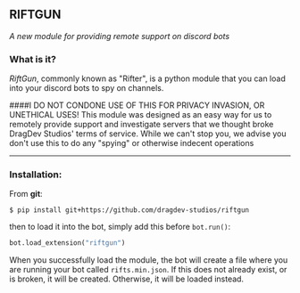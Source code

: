 ## RIFTGUN
*A new module for providing remote support on discord bots*

### What is it?
*RiftGun*, commonly known as "Rifter", is a python module that
you can load into your discord bots to spy on channels.

####I DO NOT CONDONE USE OF THIS FOR PRIVACY INVASION, OR UNETHICAL USES!
This module was designed as an easy way for us to remotely provide 
support and investigate servers that we thought broke DragDev Studios'
terms of service. While we can't stop you, we advise you don't use this 
to do any "spying" or otherwise indecent operations

---
### Installation:
From **git**:
```shell script
$ pip install git+https://github.com/dragdev-studios/riftgun
```

then to load it into the bot, simply add this before `bot.run()`:
```python
bot.load_extension("riftgun")
```

When you successfully load the module, the bot will create a file where you are running your bot called `rifts.min.json`.
If this does not already exist, or is broken, it will be created.
Otherwise, it will be loaded instead.